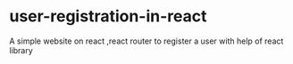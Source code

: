 # user-registration-in-react
A simple website on react ,react router to register a user with help of react library
